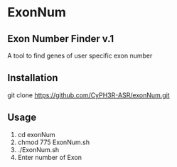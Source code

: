 # ExonNum 
                                                             
## Exon Number Finder v.1 
A tool to find genes of user specific exon number

## Installation
git clone https://github.com/CyPH3R-ASR/exonNum.git

## Usage
1. cd exonNum
2. chmod 775 ExonNum.sh
3. ./ExonNum.sh
4. Enter number of Exon

